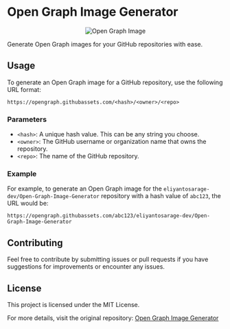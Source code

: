 Open Graph Image Generator
==========================

<p align="center">
  <img src="https://opengraph.githubassets.com/0/eliyantosarage-dev/Open-Graph-Image-Generator" alt="Open Graph Image">
</p>

Generate Open Graph images for your GitHub repositories with ease.

Usage
-----

To generate an Open Graph image for a GitHub repository, use the following URL format:

    https://opengraph.githubassets.com/<hash>/<owner>/<repo>
    

### Parameters

*   `<hash>`: A unique hash value. This can be any string you choose.
*   `<owner>`: The GitHub username or organization name that owns the repository.
*   `<repo>`: The name of the GitHub repository.

### Example

For example, to generate an Open Graph image for the `eliyantosarage-dev/Open-Graph-Image-Generator` repository with a hash value of `abc123`, the URL would be:

    https://opengraph.githubassets.com/abc123/eliyantosarage-dev/Open-Graph-Image-Generator
    

Contributing
------------

Feel free to contribute by submitting issues or pull requests if you have suggestions for improvements or encounter any issues.

License
-------

This project is licensed under the MIT License.

For more details, visit the original repository: [Open Graph Image Generator](https://github.com/eliyantosarage-dev/Open-Graph-Image-Generator)
